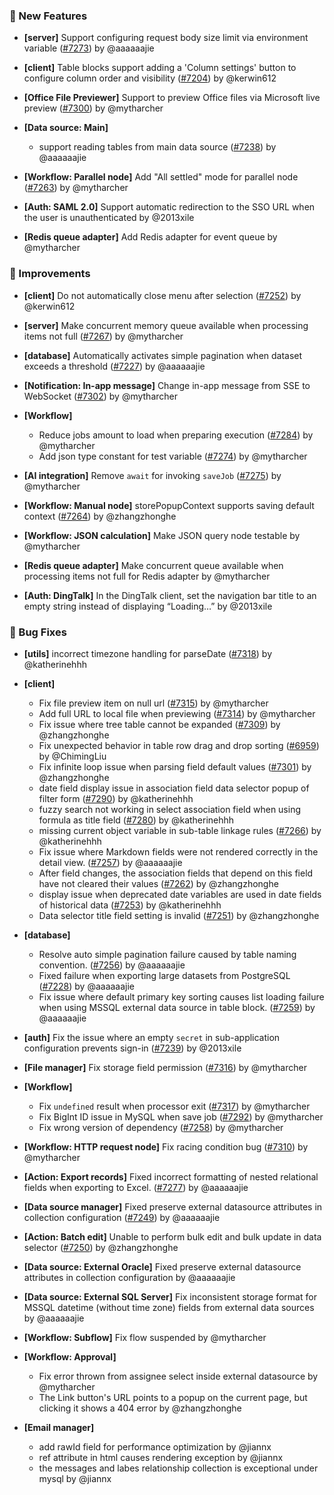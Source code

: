 ### 🎉 New Features

- **[server]** Support configuring request body size limit via environment variable ([#7273](https://github.com/nocobase/nocobase/pull/7273)) by @aaaaaajie
- **[client]** Table blocks support adding a 'Column settings' button to configure column order and visibility ([#7204](https://github.com/nocobase/nocobase/pull/7204)) by @kerwin612
- **[Office File Previewer]** Support to preview Office files via Microsoft live preview ([#7300](https://github.com/nocobase/nocobase/pull/7300)) by @mytharcher
- **[Data source: Main]**

  - support reading tables from main data source ([#7238](https://github.com/nocobase/nocobase/pull/7238)) by @aaaaaajie
- **[Workflow: Parallel node]** Add "All settled" mode for parallel node ([#7263](https://github.com/nocobase/nocobase/pull/7263)) by @mytharcher
- **[Auth: SAML 2.0]** Support automatic redirection to the SSO URL when the user is unauthenticated by @2013xile
- **[Redis queue adapter]** Add Redis adapter for event queue by @mytharcher

### 🚀 Improvements

- **[client]** Do not automatically close menu after selection ([#7252](https://github.com/nocobase/nocobase/pull/7252)) by @kerwin612
- **[server]** Make concurrent memory queue available when processing items not full ([#7267](https://github.com/nocobase/nocobase/pull/7267)) by @mytharcher
- **[database]** Automatically activates simple pagination when dataset exceeds a threshold ([#7227](https://github.com/nocobase/nocobase/pull/7227)) by @aaaaaajie
- **[Notification: In-app message]** Change in-app message from SSE to WebSocket ([#7302](https://github.com/nocobase/nocobase/pull/7302)) by @mytharcher
- **[Workflow]**

  - Reduce jobs amount to load when preparing execution ([#7284](https://github.com/nocobase/nocobase/pull/7284)) by @mytharcher
  - Add json type constant for test variable ([#7274](https://github.com/nocobase/nocobase/pull/7274)) by @mytharcher
- **[AI integration]** Remove `await` for invoking `saveJob` ([#7275](https://github.com/nocobase/nocobase/pull/7275)) by @mytharcher
- **[Workflow: Manual node]** storePopupContext supports saving default context ([#7264](https://github.com/nocobase/nocobase/pull/7264)) by @zhangzhonghe
- **[Workflow: JSON calculation]** Make JSON query node testable by @mytharcher
- **[Redis queue adapter]** Make concurrent queue available when processing items not full for Redis adapter by @mytharcher
- **[Auth: DingTalk]** In the DingTalk client, set the navigation bar title to an empty string instead of displaying “Loading…” by @2013xile

### 🐛 Bug Fixes

- **[utils]** incorrect timezone handling for parseDate ([#7318](https://github.com/nocobase/nocobase/pull/7318)) by @katherinehhh
- **[client]**

  - Fix file preview item on null url ([#7315](https://github.com/nocobase/nocobase/pull/7315)) by @mytharcher
  - Add full URL to local file when previewing ([#7314](https://github.com/nocobase/nocobase/pull/7314)) by @mytharcher
  - Fix issue where tree table cannot be expanded ([#7309](https://github.com/nocobase/nocobase/pull/7309)) by @zhangzhonghe
  - Fix unexpected behavior in table row drag and drop sorting ([#6959](https://github.com/nocobase/nocobase/pull/6959)) by @ChimingLiu
  - Fix infinite loop issue when parsing field default values ([#7301](https://github.com/nocobase/nocobase/pull/7301)) by @zhangzhonghe
  - date field display issue  in association field data selector popup of filter form ([#7290](https://github.com/nocobase/nocobase/pull/7290)) by @katherinehhh
  - fuzzy search not working in select association field when using formula as title field ([#7280](https://github.com/nocobase/nocobase/pull/7280)) by @katherinehhh
  - missing current object variable in sub-table linkage rules ([#7266](https://github.com/nocobase/nocobase/pull/7266)) by @katherinehhh
  - Fix issue where Markdown fields were not rendered correctly in the detail view. ([#7257](https://github.com/nocobase/nocobase/pull/7257)) by @aaaaaajie
  - After field changes, the association fields that depend on this field have not cleared their values ([#7262](https://github.com/nocobase/nocobase/pull/7262)) by @zhangzhonghe
  - display issue when deprecated date variables are used in date fields of historical data ([#7253](https://github.com/nocobase/nocobase/pull/7253)) by @katherinehhh
  - Data selector title field setting is invalid ([#7251](https://github.com/nocobase/nocobase/pull/7251)) by @zhangzhonghe
- **[database]**

  - Resolve auto simple pagination failure caused by table naming convention. ([#7256](https://github.com/nocobase/nocobase/pull/7256)) by @aaaaaajie
  - Fixed failure when exporting large datasets from PostgreSQL ([#7228](https://github.com/nocobase/nocobase/pull/7228)) by @aaaaaajie
  - Fix issue where default primary key sorting causes list loading failure when using MSSQL external data source in table block. ([#7259](https://github.com/nocobase/nocobase/pull/7259)) by @aaaaaajie
- **[auth]** Fix the issue where an empty `secret` in sub-application configuration prevents sign-in ([#7239](https://github.com/nocobase/nocobase/pull/7239)) by @2013xile
- **[File manager]** Fix storage field permission ([#7316](https://github.com/nocobase/nocobase/pull/7316)) by @mytharcher
- **[Workflow]**

  - Fix `undefined` result when processor exit ([#7317](https://github.com/nocobase/nocobase/pull/7317)) by @mytharcher
  - Fix BigInt ID issue in MySQL when save job ([#7292](https://github.com/nocobase/nocobase/pull/7292)) by @mytharcher
  - Fix wrong version of dependency ([#7258](https://github.com/nocobase/nocobase/pull/7258)) by @mytharcher
- **[Workflow: HTTP request node]** Fix racing condition bug ([#7310](https://github.com/nocobase/nocobase/pull/7310)) by @mytharcher
- **[Action: Export records]** Fixed incorrect formatting of nested relational fields when exporting to Excel. ([#7277](https://github.com/nocobase/nocobase/pull/7277)) by @aaaaaajie
- **[Data source manager]** Fixed preserve external datasource attributes in collection configuration ([#7249](https://github.com/nocobase/nocobase/pull/7249)) by @aaaaaajie
- **[Action: Batch edit]** Unable to perform bulk edit and bulk update in data selector ([#7250](https://github.com/nocobase/nocobase/pull/7250)) by @zhangzhonghe
- **[Data source: External Oracle]** Fixed preserve external datasource attributes in collection configuration by @aaaaaajie
- **[Data source: External SQL Server]** Fix inconsistent storage format for MSSQL datetime (without time zone) fields from external data sources by @aaaaaajie
- **[Workflow: Subflow]** Fix flow suspended by @mytharcher
- **[Workflow: Approval]**

  - Fix error thrown from assignee select inside external datasource by @mytharcher
  - The Link button's URL points to a popup on the current page, but clicking it shows a 404 error by @zhangzhonghe
- **[Email manager]**

  - add rawId field for performance optimization by @jiannx
  - ref attribute in html causes rendering exception by @jiannx
  - the messages and labes relationship collection is exceptional under mysql by @jiannx
